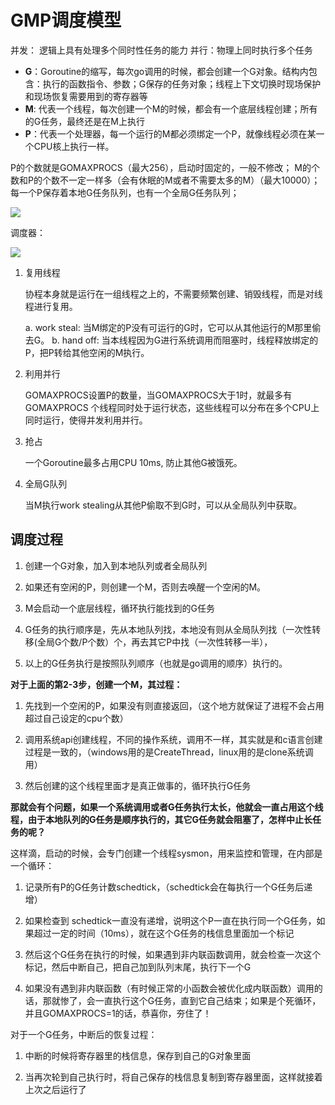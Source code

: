 # GMP调度模型

并发： 逻辑上具有处理多个同时性任务的能力
并行：物理上同时执行多个任务

- **G**：Goroutine的缩写，每次go调用的时候，都会创建一个G对象。结构内包含：执行的函数指令、参数；G保存的任务对象；线程上下文切换时现场保护和现场恢复需要用到的寄存器等
- **M**: 代表一个线程，每次创建一个M的时候，都会有一个底层线程创建；所有的G任务，最终还是在M上执行
- **P**：代表一个处理器，每一个运行的M都必须绑定一个P，就像线程必须在某一个CPU核上执行一样。

P的个数就是GOMAXPROCS（最大256），启动时固定的，一般不修改； M的个数和P的个数不一定一样多（会有休眠的M或者不需要太多的M）（最大10000）；每一个P保存着本地G任务队列，也有一个全局G任务队列；

![](/uploads/upload_98ac0f3b1001ea9c91b5075a3def8857.png)

调度器：

![](/uploads/upload_183b5fd18fca61e5f31d1b56c374c981.png)

1. 复用线程
    
    协程本身就是运行在一组线程之上的，不需要频繁创建、销毁线程，而是对线程进行复用。
    
    a. work steal: 当M绑定的P没有可运行的G时，它可以从其他运行的M那里偷去G。
    b. hand off: 当本线程因为G进行系统调用而阻塞时，线程释放绑定的P，把P转给其他空闲的M执行。
    
2. 利用并行

   GOMAXPROCS设置P的数量，当GOMAXPROCS大于1时，就最多有 GOMAXPROCS 个线程同时处于运行状态，这些线程可以分布在多个CPU上同时运行，使得并发利用并行。

3. 抢占

    一个Goroutine最多占用CPU 10ms, 防止其他G被饿死。

4. 全局G队列

    当M执行work stealing从其他P偷取不到G时，可以从全局队列中获取。
    
## 调度过程

1. 创建一个G对象，加入到本地队列或者全局队列

2. 如果还有空闲的P，则创建一个M，否则去唤醒一个空闲的M。

3. M会启动一个底层线程，循环执行能找到的G任务

4. G任务的执行顺序是，先从本地队列找，本地没有则从全局队列找（一次性转移(全局G个数/P个数）个，再去其它P中找（一次性转移一半），

5. 以上的G任务执行是按照队列顺序（也就是go调用的顺序）执行的。

**对于上面的第2-3步，创建一个M，其过程：**

1. 先找到一个空闲的P，如果没有则直接返回，（这个地方就保证了进程不会占用超过自己设定的cpu个数）

2. 调用系统api创建线程，不同的操作系统，调用不一样，其实就是和c语言创建过程是一致的，（windows用的是CreateThread，linux用的是clone系统调用）

3. 然后创建的这个线程里面才是真正做事的，循环执行G任务

**那就会有个问题，如果一个系统调用或者G任务执行太长，他就会一直占用这个线程，由于本地队列的G任务是顺序执行的，其它G任务就会阻塞了，怎样中止长任务的呢？**

这样滴，启动的时候，会专门创建一个线程sysmon，用来监控和管理，在内部是一个循环：

1. 记录所有P的G任务计数schedtick，（schedtick会在每执行一个G任务后递增）

2. 如果检查到 schedtick一直没有递增，说明这个P一直在执行同一个G任务，如果超过一定的时间（10ms），就在这个G任务的栈信息里面加一个标记

3. 然后这个G任务在执行的时候，如果遇到非内联函数调用，就会检查一次这个标记，然后中断自己，把自己加到队列末尾，执行下一个G

4. 如果没有遇到非内联函数（有时候正常的小函数会被优化成内联函数）调用的话，那就惨了，会一直执行这个G任务，直到它自己结束；如果是个死循环，并且GOMAXPROCS=1的话，恭喜你，夯住了！

对于一个G任务，中断后的恢复过程：

1. 中断的时候将寄存器里的栈信息，保存到自己的G对象里面

2. 当再次轮到自己执行时，将自己保存的栈信息复制到寄存器里面，这样就接着上次之后运行了
